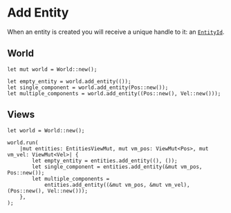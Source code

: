# Add Entity

When an entity is created you will receive a unique handle to it: an [`EntityId`](https://docs.rs/shipyard/latest/shipyard/struct.EntityId.html).

## World

```rust, noplaypen
let mut world = World::new();

let empty_entity = world.add_entity(());
let single_component = world.add_entity(Pos::new());
let multiple_components = world.add_entity((Pos::new(), Vel::new()));
```

## Views

```rust, noplaypen
let world = World::new();

world.run(
    |mut entities: EntitiesViewMut, mut vm_pos: ViewMut<Pos>, mut vm_vel: ViewMut<Vel>| {
        let empty_entity = entities.add_entity((), ());
        let single_component = entities.add_entity(&mut vm_pos, Pos::new());
        let multiple_components =
            entities.add_entity((&mut vm_pos, &mut vm_vel), (Pos::new(), Vel::new()));
    },
);
```
